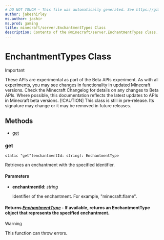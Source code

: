 ```yaml
---
# DO NOT TOUCH — This file was automatically generated. See https://github.com/mojang/minecraftapidocsgenerator to modify descriptions, examples, etc.
author: jakeshirley
ms.author: jashir
ms.prod: gaming
title: minecraft/server.EnchantmentTypes Class
description: Contents of the @minecraft/server.EnchantmentTypes class.
---
```

# EnchantmentTypes Class
>[!IMPORTANT]
>These APIs are experimental as part of the Beta APIs experiment. As with all experiments, you may see changes in functionality in updated Minecraft versions. Check the Minecraft Changelog for details on any changes to Beta APIs. Where possible, this documentation reflects the latest updates to APIs in Minecraft beta versions.
> [!CAUTION]
> This class is still in pre-release.  Its signature may change or it may be removed in future releases.

## Methods
- [get](#get)

### **get**
`
static "get"(enchantmentId: string): EnchantmentType
`

Retrieves an enchantment with the specified identifier.

#### **Parameters**
- **enchantmentId**: *string*
  
  Identifier of the enchantment.  For example, "minecraft:flame".

#### **Returns** [*EnchantmentType*](EnchantmentType.md) - If available, returns an EnchantmentType object that represents the specified enchantment.

> [!WARNING]
> This function can throw errors.
